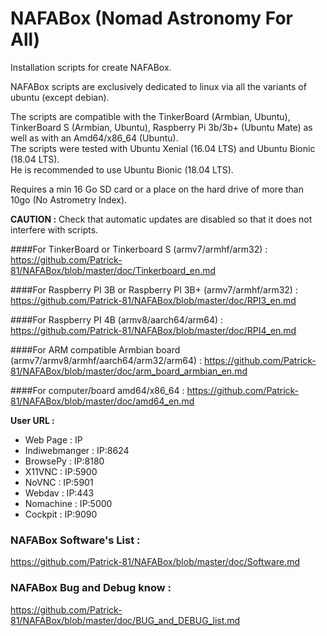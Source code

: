 # NAFABox (Nomad Astronomy For All)

Installation scripts for create NAFABox.

NAFABox scripts are exclusively dedicated to linux via all the variants of ubuntu (except debian).

The scripts are compatible with the TinkerBoard (Armbian, Ubuntu), TinkerBoard S (Armbian, Ubuntu), Raspberry Pi 3b/3b+ (Ubuntu Mate) as well as with an Amd64/x86_64 (Ubuntu).  
The scripts were tested with Ubuntu Xenial (16.04 LTS) and Ubuntu Bionic (18.04 LTS).  
He is recommended to use Ubuntu Bionic (18.04 LTS). 

Requires a min 16 Go SD card or a place on the hard drive of more than 10go (No Astrometry Index).

**CAUTION :** Check that automatic updates are disabled so that it does not interfere with scripts.

####For TinkerBoard or Tinkerboard S (armv7/armhf/arm32) :
https://github.com/Patrick-81/NAFABox/blob/master/doc/Tinkerboard_en.md

####For Raspberry PI 3B or Raspberry PI 3B+ (armv7/armhf/arm32) :
https://github.com/Patrick-81/NAFABox/blob/master/doc/RPI3_en.md

####For Raspberry PI 4B (armv8/aarch64/arm64) :
https://github.com/Patrick-81/NAFABox/blob/master/doc/RPI4_en.md

####For ARM compatible Armbian board (armv7/armv8/armhf/aarch64/arm32/arm64) :
https://github.com/Patrick-81/NAFABox/blob/master/doc/arm_board_armbian_en.md

####For computer/board amd64/x86_64 :
https://github.com/Patrick-81/NAFABox/blob/master/doc/amd64_en.md


__User URL :__

- Web Page : IP
- Indiwebmanger : IP:8624
- BrowsePy : IP:8180
- X11VNC : IP:5900
- NoVNC : IP:5901
- Webdav : IP:443
- Nomachine : IP:5000
- Cockpit : IP:9090


### NAFABox Software's List :   
https://github.com/Patrick-81/NAFABox/blob/master/doc/Software.md

### NAFABox Bug and Debug know :
https://github.com/Patrick-81/NAFABox/blob/master/doc/BUG_and_DEBUG_list.md
